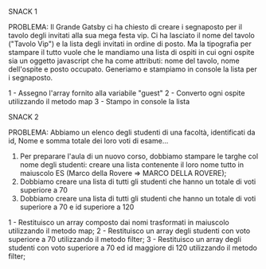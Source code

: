 SNACK 1

PROBLEMA:
Il Grande Gatsby ci ha chiesto di creare i segnaposto per il tavolo degli invitati alla sua mega festa vip.
Ci ha lasciato il nome del tavolo ("Tavolo Vip") e la lista degli invitati in ordine di posto.
Ma la tipografia per stampare il tutto vuole che le mandiamo una lista di ospiti in cui ogni ospite sia un oggetto javascript che ha come attributi: nome del tavolo, nome dell'ospite e posto occupato.
Generiamo e stampiamo in console la lista per i segnaposto.

1 - Assegno l'array fornito alla variabile "guest"
2 - Converto ogni ospite utilizzando il metodo map
3 - Stampo in console la lista



SNACK 2

PROBLEMA:
Abbiamo un elenco degli studenti di una facoltà, identificati da id, Nome e somma totale dei loro voti di esame...
1. Per preparare l'aula di un nuovo corso, dobbiamo stampare le targhe col nome degli studenti: creare una lista contenente il loro nome tutto in maiuscolo
ES (Marco della Rovere => MARCO DELLA ROVERE);
2. Dobbiamo creare una lista di tutti gli studenti che hanno un totale di voti superiore a 70
3. Dobbiamo creare una lista di tutti gli studenti che hanno un totale di voti superiore a 70 e id superiore a 120

1 - Restituisco un array composto dai nomi trasformati in maiuscolo utilizzando il metodo map;
2 - Restituisco un array  degli studenti con voto superiore a 70 utilizzando il metodo filter;
3 - Restituisco un array degli studenti con voto superiore a 70 ed id maggiore di 120 utilizzando il metodo filter;